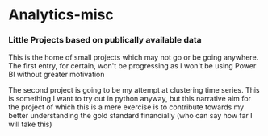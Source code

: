 # Analytics-misc
### Little Projects based on publically available data

This is the home of small projects which may not go or be going anywhere. The first entry, for certain, won't be progressing as I won't be using Power BI without greater motivation

The second project is going to be my attempt at clustering time series. This is something I want to try out in python anyway, but this narrative aim for the project of which this is a mere exercise is to contribute towards my better understanding the gold standard financially (who can say how far I will take this)
